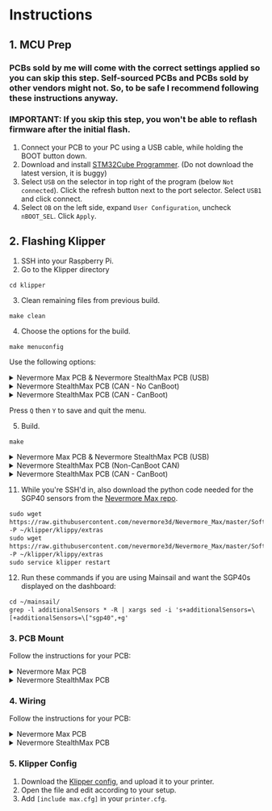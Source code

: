 # Instructions

## 1. MCU Prep
### PCBs sold by me will come with the correct settings applied so you can skip this step. Self-sourced PCBs and PCBs sold by other vendors might not. So, to be safe I recommend following these instructions anyway.
### IMPORTANT: If you skip this step, you won't be able to reflash firmware after the initial flash.
1. Connect your PCB to your PC using a USB cable, while holding the BOOT button down.
2. Download and install [STM32Cube Programmer](https://www.st.com/en/development-tools/stm32cubeprog.html). (Do not download the latest version, it is buggy)
3. Select `USB` on the selector in top right of the program (below `Not connected`). Click the refresh button next to the port selector. Select `USB1` and click connect.
4. Select `OB` on the left side, expand `User Configuration`, uncheck `nBOOT_SEL`. Click `Apply`.

## 2. Flashing Klipper
1. SSH into your Raspberry Pi.
2. Go to the Klipper directory
```
cd klipper
```
3. Clean remaining files from previous build.
```
make clean
```
4. Choose the options for the build.
```
make menuconfig
```
Use the following options:
<details>
  <summary>Nevermore Max PCB & Nevermore StealthMax PCB (USB)</summary>

```
[*] Enable extra low-level configuration options
    Micro-controller Architecture (STMicroelectronics STM32)  --->
    Processor model (STM32G0B1)  --->
    Bootloader offset (No bootloader)  --->
    Clock Reference (8 MHz crystal)  --->
    Communication interface (USB (on PA11/PA12))  --->
    USB ids  --->
()  GPIO pins to set at micro-controller startup
```

</details>
<details>
  <summary>Nevermore StealthMax PCB (CAN - No CanBoot)</summary>

```
[*] Enable extra low-level configuration options
    Micro-controller Architecture (STMicroelectronics STM32)  --->
    Processor model (STM32G0B1)  --->
    Bootloader offset (No bootloader)  --->
    Clock Reference (8 MHz crystal)  --->
    Communication interface (CAN bus (on PB0/PB1))  --->
(1000000) CAN bus speed
()  GPIO pins to set at micro-controller startup
```

</details>
<details>
  <summary>Nevermore StealthMax PCB (CAN - CanBoot)</summary>

```
[*] Enable extra low-level configuration options
    Micro-controller Architecture (STMicroelectronics STM32)  --->
    Processor model (STM32G0B1)  --->
    Bootloader offset (8KiB Bootloader)  --->
    Clock Reference (8 MHz crystal)  --->
    Communication interface (CAN bus (on PB0/PB1))  --->
(1000000) CAN bus speed
()  GPIO pins to set at micro-controller startup
```

</details>

Press `Q` then `Y` to save and quit the menu.

5. Build.
```
make
```
<details>
  <summary>Nevermore Max PCB & Nevermore StealthMax PCB (USB)</summary>

  6. Connect your Nevermore Max/StealthMax PCB to your Raspberry Pi while holding down the `BOOT` button.
  7.  Use `lsusb` and find the device in DFU mode.
  8.   Flash. Replace the ID with the ID from the previous step.
  ```
  make flash FLASH_DEVICE=1234:5678
  ```
  9. When finished, press the `RESET` button on your Nevermore Max/StealthMax PCB.
  10. Check the serial connections and find the path startting with `/dev/serial/by-id/usb-Klipper_stm32g0b1`. This is the serial path of your Nevermore Max/StealthMax PCB.
  ```
  ls /dev/serial/by-id/*
  ```

</details>
<details>
  <summary>Nevermore StealthMax PCB (Non-CanBoot CAN)</summary>

  6. Connect your Nevermore Max/StealthMax PCB to your Raspberry Pi while holding down the `BOOT` button.
  7.  Use `lsusb` and find the device in DFU mode.
  8.   Flash. Replace the ID with the ID from the previous step.
  ```
  make flash FLASH_DEVICE=1234:5678
  ```
  9. When finished, press the `RESET` button on your Nevermore Max/StealthMax PCB.
  10. Find the CAN Bus UUID using the instrucitons on [Klipper's website](https://www.klipper3d.org/CANBUS.html#finding-the-canbus_uuid-for-new-micro-controllers)

</details>
<details>
  <summary>Nevermore StealthMax PCB (CAN - CanBoot)</summary>
  
  6. Install/Build CanBoot using the [instructions](https://github.com/Arksine/katapult) on its repo. Use these settings to build CanBoot:
  ```
    [ ] Enable extra low-level configuration options
        Micro-controller Architecture (STMicroelectronics STM32)  --->
        Processor model (STM32G0B1)  --->
        Bootloader offset (8KiB bootloader)  --->
        Communication interface (USB (on PA11/PA12))  --->
  ```
  7. Connect your Nevermore Max/StealthMax PCB to your Raspberry Pi while holding down the `BOOT` button. Flash CanBoot using the [instructions](https://github.com/Arksine/katapult) on its repo.
  8. When finished, press the `RESET` button on your Nevermore Max/StealthMax PCB.
  9. Flash the Klipper build we creater earlier using the [instructions](https://github.com/Arksine/katapult) on CanBoot's repo.
  10. Find the CAN Bus UUID using the instrucitons on [Klipper's website](https://www.klipper3d.org/CANBUS.html#finding-the-canbus_uuid-for-new-micro-controllers)
   
</details>


11. While you're SSH'd in, also download the python code needed for the SGP40 sensors from the [Nevermore Max repo](https://github.com/nevermore3d/Nevermore_Max).
```
sudo wget https://raw.githubusercontent.com/nevermore3d/Nevermore_Max/master/Software/Klipper/sgp40.py -P ~/klipper/klippy/extras
sudo wget https://raw.githubusercontent.com/nevermore3d/Nevermore_Max/master/Software/Klipper/voc_algorithm.py -P ~/klipper/klippy/extras
sudo service klipper restart
```
12. Run these commands if you are using Mainsail and want the SGP40s displayed on the dashboard:
```
cd ~/mainsail/
grep -l additionalSensors * -R | xargs sed -i 's+additionalSensors=\[+additionalSensors=\["sgp40",+g'
```

### 3. PCB Mount
Follow the instructions for your PCB:
<details>
  <summary>Nevermore Max PCB</summary>
  
  1. Print the ~~bottle opener~~ [Nevermore Max PCB tray](./Mounts/Nevermore-Max-PCB-Tray.stl) using the standard Voron print settings.
  2. Remove the built-in supports.
  3. Superglue 2 magnets. Pay attention to the polarities.
  4. Mount the PCB. The plastic latches will keep the PCB in place, no screws needed. The USB/power side should be seated first.
     
  ![Instructions](./Images/PCB-Tray.png)
</details>
<details>
  <summary>Nevermore StealthMax PCB</summary>
  
  1. Mount the PCB where the Raspberry Pi Pico normally mounts with M2 screws.
</details>
  
### 4. Wiring
Follow the instructions for your PCB:
<details>
<summary>Nevermore Max PCB</summary>
 
  1. All connectors except USB are JST-XH. Use the diagram below to wire your fans/sensors/leds/power.

  ![Pinout](./Images/Max-Pinout.png)
</details>
<details>
  <summary>Nevermore StealthMax PCB</summary>

  1. All connectors except USB are JST-PH. Use the diagram below to wire your fans/sensors/CAN/power.

  ![Pinout](./Images/SM-Pinout.png)
</details>

### 5. Klipper Config
1. Download the [Klipper config](./Firmware/max.cfg), and upload it to your printer.
2. Open the file and edit according to your setup.
3. Add `[include max.cfg]` in your `printer.cfg`.

